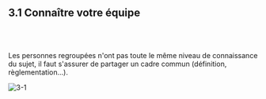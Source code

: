 ## 3.1 Connaître votre équipe

<br></br>

Les personnes regroupées n'ont pas toute le même niveau de connaissance du sujet, il faut s'assurer de partager un cadre commun (définition, règlementation...).

![3-1](/images/algo/2-1.png)
